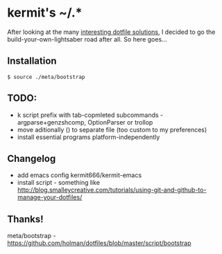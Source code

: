kermit's ~/.*
=============

After looking at the many [interesting dotfile solutions](http://dotfiles.github.io/),
I decided to go the build-your-own-lightsaber road after all. So here goes...

Installation
------------

    $ source ./meta/bootstrap

TODO:
----

- k script prefix with tab-copmleted subcommands - argparse+genzshcomp,
  OptionParser or trollop
- move aditionally () to separate file (too custom to my preferences)
- install essential programs platform-independently

Changelog
---------

- add emacs config kermit666/kermit-emacs
- install script - something like http://blog.smalleycreative.com/tutorials/using-git-and-github-to-manage-your-dotfiles/

Thanks!
-------
meta/bootstrap - https://github.com/holman/dotfiles/blob/master/script/bootstrap
